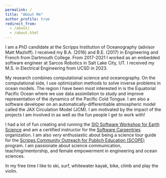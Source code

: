 ```yaml
---
permalink: /
title: "About Me"
author_profile: true
redirect_from: 
  - /about/
  - /about.html
---
```


I am a PhD candidate at the Scripps Institution of Oceanography (advisor Matt Mazloff). I received my B.A. (2016) and B.E. (2017) in Engineering and French from Dartmouth College. From 2017-2021 I worked as an embedded software engineer at Sarcos Robotics in Salt Lake City, UT. I received my M.S. in Electrical Engineering from UCSD in 2023. 

My research combines computational science and oceanography. On the computational side, I use optimization methods to solve inverse problems in ocean models. The region I have been most interested in is the Equatorial Pacific Ocean where we use data assimilation to study and improve representation of the dynamics of the Pacific Cold Tongue. I am also a software developer on an automatically-differentiable atmospheric model called the JAX Circulation Model (JCM). I am motivated by the impact of the projects I am involved in as well as the fun people I get to work with!

I had a lot of fun creating and running the [SIO Software Workshop for Earth Science](https://eldavenport.github.io/SIO-PythonEarthScience/) and am a certified instructor for the [Software Carpentries](https://carpentries.org/index.html) organization. I am also _very_ enthusiastic about being a science tour guide for the [Scripps Community Outreach for Publich Education (SCOPE)](https://scripps.ucsd.edu/scope) program. I am passionate about science communication, teaching/mentorship, and female empowerment in engineering and ocean sciences.

In my free time I like to ski, surf, whitewater kayak, bike, climb and play the violin. 
